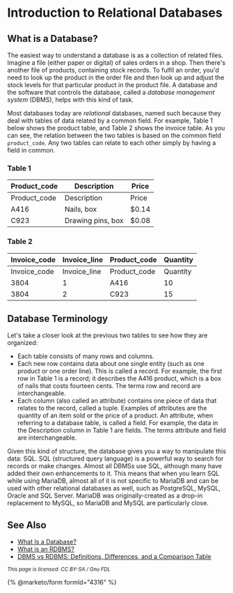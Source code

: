 
# Introduction to Relational Databases


## What is a Database?


The easiest way to understand a database is as a collection of related files. Imagine a file (either paper or digital) of sales orders in a shop. Then there's another file of products, containing stock records. To fulfil an order, you'd need to look up the product in the order file and then look up and adjust the stock levels for that particular product in the product file. A database and the software that controls the database, called a *database management system* (DBMS), helps with this kind of task.


Most databases today are *relational* databases, named such because they deal with tables of data related by a common field. For example, Table 1 below shows the product table, and Table 2 shows the invoice table. As you can see, the relation between the two tables is based on the common field `product_code`. Any two tables can relate to each other simply by having a field in common.


### Table 1



| Product_code | Description | Price |
| --- | --- | --- |
| Product_code | Description | Price |
| A416 | Nails, box | $0.14 |
| C923 | Drawing pins, box | $0.08 |



### Table 2



| Invoice_code | Invoice_line | Product_code | Quantity |
| --- | --- | --- | --- |
| Invoice_code | Invoice_line | Product_code | Quantity |
| 3804 | 1 | A416 | 10 |
| 3804 | 2 | C923 | 15 |



## Database Terminology


Let's take a closer look at the previous two tables to see how they are organized:


* Each table consists of many rows and columns.
* Each new row contains data about one single entity (such as one product or one order line). This is called a record. For example, the first row in Table 1 is a record; it describes the A416 product, which is a box of nails that costs fourteen cents. The terms row and record are interchangeable.
* Each column (also called an attribute) contains one piece of data that relates to the record, called a tuple. Examples of attributes are the quantity of an item sold or the price of a product. An attribute, when referring to a database table, is called a field. For example, the data in the Description column in Table 1 are fields. The terms attribute and field are interchangeable.


Given this kind of structure, the database gives you a way to manipulate this data: SQL. SQL (structured query language) is a powerful way to search for records or make changes. Almost all DBMSs use SQL, although many have added their own enhancements to it. This means that when you learn SQL while using MariaDB, almost all of it is not specific to MariaDB and can be used with other relational databases as well, such as PostgreSQL, MySQL, Oracle and SQL Server. MariaDB was originally-created as a drop-in replacement to MySQL, so MariaDB and MySQL are particularly close.


## See Also


* [What Is a Database?](https://blog.devart.com/what-is-a-database.html)
* [What is an RDBMS?](https://www.devart.com/what-is-rdbms/)
* [DBMS vs RDBMS: Definitions, Differences, and a Comparison Table](https://www.devart.com/difference-between-rdbms-and-dbms/)


<sub>_This page is licensed: CC BY-SA / Gnu FDL_</sub>


{% @marketo/form formId="4316" %}
